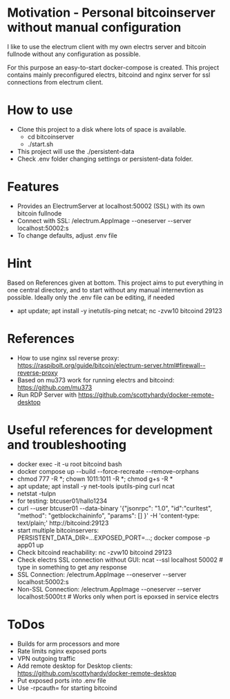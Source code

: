 # Motivation - Personal bitcoinserver without manual configuration
I like to use the electrum client with my own electrs server and bitcoin fullnode without 
any configuration as possible.

For this purpose an easy-to-start docker-compose is created.
This project contains mainly preconfigured electrs, bitcoind and nginx server for ssl connections from electrum client.

# How to use
- Clone this project to a disk where lots of space is available.
  - cd bitcoinserver
  - ./start.sh
- This project will use the ./persistent-data
- Check .env folder changing settings or persistent-data folder.


# Features
- Provides an ElectrumServer at localhost:50002 (SSL) with its own bitcoin fullnode
- Connect with SSL: /electrum.AppImage --oneserver --server localhost:50002:s
- To change defaults, adjust .env file

# Hint
Based on References given at bottom.
This project aims to put everything in one central directory, 
and to start without any manual internevtion as possible.
Ideally only the .env file can be editing, if needed


- apt update; apt install -y inetutils-ping netcat; nc -zvw10 bitcoind 29123

# References
- How to use nginx ssl reverse proxy: https://raspibolt.org/guide/bitcoin/electrum-server.html#firewall--reverse-proxy
- Based on mu373 work for running electrs and bitcoind: https://github.com/mu373
- Run RDP Server with https://github.com/scottyhardy/docker-remote-desktop

# Useful references for development and troubleshooting
- docker exec -it -u root bitcoind bash
- docker compose up --build --force-recreate --remove-orphans
- chmod 777 -R *; chown 1011:1011 -R *; chmod g+s -R *
- apt update; apt install -y net-tools iputils-ping curl ncat
- netstat -tulpn
- for testing: btcuser01/hallo1234
- curl --user btcuser01 --data-binary '{"jsonrpc": "1.0", "id":"curltest", "method": "getblockchaininfo", "params": [] }' -H 'content-type: text/plain;' http://bitcoind:29123
- start multiple bitcoinservers: 
  PERSISTENT_DATA_DIR=...EXPOSED_PORT=...; docker compose -p app01 up 
- Check bitcoind reachability: nc -zvw10 bitcoind 29123
- Check electrs SSL connection without GUI: ncat --ssl localhost 50002 # type in something to get any response
- SSL Connection:     /electrum.AppImage --oneserver --server localhost:50002:s
- Non-SSL Connection: /electrum.AppImage --oneserver --server localhost:5000t:t # Works only when port is epoxsed in service electrs

# ToDos
- Builds for arm processors and more
- Rate limits nginx exposed ports
- VPN outgoing traffic 
- Add remote desktop for Desktop clients: https://github.com/scottyhardy/docker-remote-desktop
- Put exposed ports into .env file
- Use -rpcauth= for starting bitcoind